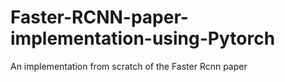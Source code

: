 # Faster-RCNN-paper-implementation-using-Pytorch
An implementation from scratch of the Faster Rcnn paper 
